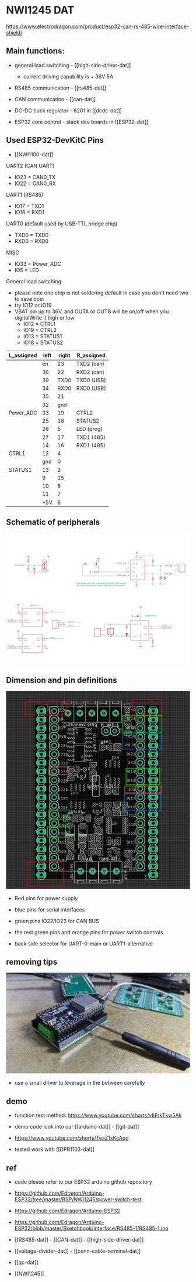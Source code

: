 
# NWI1245 DAT

https://www.electrodragon.com/product/esp32-can-rs-485-wire-interface-shield/

## Main functions:
- general load switching - [[high-side-driver-dat]]
  - current driving capability is ~ 36V 5A

- RS485 communication - [[rs485-dat]]
- CAN communication - [[can-dat]]
- DC-DC buck regulator - 8201 in [[dcdc-dat]]
- ESP32 core control - stack dev boards in [[ESP32-dat]]

## Used ESP32-DevKitC Pins

- [[NWI1100-dat]]

UART2 (CAN UART)
- IO23 = CAN0_TX
- IO22 = CAN0_RX

UART1 (RS485)
- IO17 = TXD1 
- IO16 = RXD1

UART0 (default used by USB-TTL bridge chip)
- TXD0 = TXD0
- RXD0 = RXD0 

MISC
- IO33 = Power_ADC
- IO5 = LED

General load switching 
- please note one chip is not soldering default in case you don't need two to save cost
- try IO12 or IO19
- VBAT pin up to 36V, and OUTA or OUTB will be on/off when you digitalWrite it high or low
  - IO12 = CTRL1
  - IO19 = CTRL2 
  - IO13 = STATUS1
  - IO18 = STATUS2


| L_assigned | left | right | R_assigned  |
| ---------- | ---- | ----- | ----------- |
|            | en   | 23    | TXD2 (can)  |
|            | 36   | 22    | RXD2 (can)  |
|            | 39   | TXD0  | TXD0 (USB)  |
|            | 34   | RXD0  | RXD0  (USB) |
|            | 35   | 21    |             |
|            | 32   | gnd   |             |
| Power_ADC  | 33   | 19    | CTRL2       |
|            | 25   | 18    | STATUS2     |
|            | 26   | 5     | LED (prog)  |
|            | 27   | 17    | TXD1 (485)  |
|            | 14   | 16    | RXD1 (485)  |
| CTRL1      | 12   | 4     |             |
|            | gnd  | 0     |             |
| STATUS1    | 13   | 2     |             |
|            | 9    | 15    |             |
|            | 10   | 8     |             |
|            | 11   | 7     |             |
|            | +5V  | 6     |             |



## Schematic of peripherals

![](NWI1245-2112-28-2022.jpg)


## Dimension and pin definitions 

![](2024-04-22-16-38-16.png)

- Red pins for power supply 
- blue pins for serial interfaces
- green pins IO22/IO23 for CAN BUS
- the rest green pins and orange pins for power switch controls 

- back side selector for UART-0-main or UART1-alternative

## removing tips 

![](2024-01-13-11-00-30.png)

- use a small driver to leverage in the between carefully 


## demo 

- function test method: https://www.youtube.com/shorts/vkFrkTkw5Ak
- demo code look into our [[arduino-dat]] - [[git-dat]]

- https://www.youtube.com/shorts/TeaZ1xKcAqg

- tested work with [[DPR1103-dat]]




## ref
- code please refer to our ESP32 arduino github repository 
- https://github.com/Edragon/Arduino-ESP32/tree/master/BSP/NWI1245/power-switch-test
- https://github.com/Edragon/Arduino-ESP32
- https://github.com/Edragon/Arduino-ESP32/blob/master/Sketchbook/interface/RS485-1/RS485-1.ino


- [[RS485-dat]] - [[CAN-dat]] - [[high-side-driver-dat]]

- [[voltage-divider-dat]] - [[conn-cable-terminal-dat]]

- [[qc-dat]]

- [[NWI1245]]